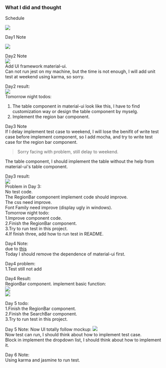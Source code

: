 ### What I did and thought       

Schedule    

![](https://cloud.githubusercontent.com/assets/10692276/9996537/fa331cdc-60b9-11e5-8b35-fe86898e37a3.png)

Day1 Note    

![](https://cloud.githubusercontent.com/assets/10692276/9997354/5bdd519c-60be-11e5-99b1-eede762ec681.png)   

Day2 Note   
![](https://cloud.githubusercontent.com/assets/10692276/10018332/68c1dea0-6168-11e5-8ec5-406c37016c46.png)  
Add UI framework material-ui.  
Can not run jest on my machine, but the time is not enough, I will add unit test at weekend using karma, so sorry.

Day2 result:   
![](https://cloud.githubusercontent.com/assets/10692276/10022602/4b91dff2-6180-11e5-8be1-01a1fc2b93d4.png)  
Tomorrow night todos:     
1. The table component in material-ui look like this, I have to find customization way or design the table component by myselg.     
2. Implement the region bar component.

Day3 Note   
If I delay implement test case to weekend, I will lose the benifit of write test case before implement component, so I add mocha, and try to write test case for the region bar component.   
> Sorry facing with problem, still delay to weekend.    


The table component, I should implement the table without the help from material-ui's table component.

Day3 result:   
![](https://cloud.githubusercontent.com/assets/10692276/10049388/dfa85404-6249-11e5-9d1c-459f89264bda.png)   
Problem in Day 3:    
No test code.   
The RegionBar component implement code should improve.    
The css need improve.   
Font Family need improve (display ugly in windows).     
Tomorrow night todo:     
1.Improve component code.     
2.Finish the RegionBar component.     
3.Try to run test in this project.     
4.If finish three, add how to run test in README.  

Day4 Note:   
due to [this](https://github.com/Wiredcraft/frontend-test/issues/2)     
Today I should remove the dependence of material-ui first.    
    
Day4 problem:   
1.Test still not add    

Day4 Result:   
RegionBar component. implement basic function:    
![](https://cloud.githubusercontent.com/assets/10692276/10077546/47d8f7b2-6313-11e5-8b52-fb62d6996646.png)   
![](https://cloud.githubusercontent.com/assets/10692276/10077550/4d1c4ae4-6313-11e5-892c-27b080c6f42b.png)
   
Day 5 todo:    
1.Finish the RegionBar component.     
2.Finish the SearchBar component.    
3.Try to run test in this project.   


Day 5 Note:
Now UI totally follow mockup:
![](https://cloud.githubusercontent.com/assets/10692276/10101243/273e12c8-63ca-11e5-98b1-027378235231.png)    
Now test can run, I should think about how to implement test case.    
Block in implement the dropdown list, I should think about how to implement it.
   
Day 6 Note:    
Using karma and jasmine to run test.     

   
